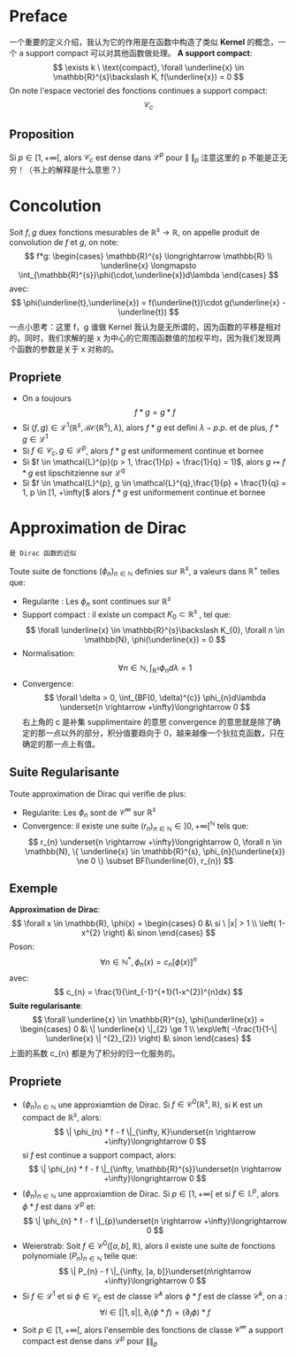 # Preface
一个重要的定义介绍，我认为它的作用是在函数中构造了类似 **Kernel** 的概念，一个 a support compact 可以对其他函数做处理。
**A support compact**:
$$
\exists k \ \text{compact}, \forall \underline{x} \in \mathbb{R}^{s}\backslash K, f(\underline{x}) = 0
$$
On note l'espace vectoriel des fonctions continues a support compact:
$$
\mathcal{C}_{c}
$$
## Proposition
Si $p \in [1, +\infty[$, alors $\mathcal{C}_{c}$ est dense dans $\mathcal{L}^{p}$ pour $\| \ \|_{p}$
	注意这里的 p 不能是正无穷！（书上的解释是什么意思？）

# Concolution
Soit $f,g$ duex fonctions mesurables de $\mathbb{R}^{s} \longrightarrow \mathbb{R}$, on appelle produit de convolution de $f$ et $g$, on note:
$$
f*g:
\begin{cases}
\mathbb{R}^{s} \longrightarrow \mathbb{R} \\
\underline{x} \longmapsto \int_{\mathbb{R}^{s}}\phi(\cdot,\underline{x})d\lambda
\end{cases}
$$
avec:
$$
\phi(\underline{t},\underline{x}) = f(\underline{t})\cdot g(\underline{x} - \underline{t})
$$
	一点小思考：这里 f，g 谁做 Kernel 我认为是无所谓的，因为函数的平移是相对的。同时，我们求解的是 x 为中心的它周围函数值的加权平均，因为我们发现两个函数的参数是关于 x 对称的。

## Propriete
- On a toujours
$$
f * g = g * f
$$
- Si $(f, g) \in\mathcal{L}^{1}(\mathbb{R}^{s}, \mathcal{BO}(\mathbb{R}^{s}), \lambda)$, alors $f * g$ est defini $\lambda-p.p.$ et de plus, $f * g \in \mathcal{L}^{1}$
- Si $f \in \mathcal{C}_{c}, g \in \mathcal{L}^{p}$, alors $f * g$ est uniformement continue et bornee
- Si $f \in \mathcal{L}^{p}(p > 1, \frac{1}{p} + \frac{1}{q} = 1)$, alors $g \longmapsto f * g$ est lipschitzienne sur $\mathcal{L}^{q}$
- Si $f \in \mathcal{L}^{p}, g \in \mathcal{L}^{q},\frac{1}{p} + \frac{1}{q} = 1, p \in [1, +\infty[$ alors $f * g$ est uniformement continue et bornee

# Approximation de Dirac
	是 Dirac 函数的近似
Toute suite de fonctions $(\phi_{n})_{n \in \mathbb{N}}$ definies sur $\mathbb{R}^{s}$, a valeurs dans $\mathbb{R}^{+}$ telles que:
- Regularite : Les $\phi_{n}$ sont continues sur $\mathbb{R}^{s}$
- Support compact : il existe un compact $K_{0} \subset \mathbb{R}^{s}$ , tel que:
$$
\forall \underline{x} \in \mathbb{R}^{s}\backslash K_{0}, \forall n \in \mathbb{N}, \phi(\underline{x}) = 0
$$
- Normalisation:
$$
\forall n \in \mathbb{N}, \int_{\mathbb{R}^{s}} \phi_{n} d\lambda = 1
$$
- Convergence:
$$
\forall \delta > 0, \int_{BF(0, \delta)^{c}} \phi_{n}d\lambda \underset{n \rightarrow +\infty}\longrightarrow 0
$$
	右上角的 c 是补集 supplimentaire 的意思
	convergence 的意思就是除了确定的那一点以外的部分，积分值要趋向于 0，越来越像一个狄拉克函数，只在确定的那一点上有值。
## Suite Regularisante
Toute approximation de Dirac qui verifie de plus:
- Regularite: Les $\phi_{n}$ sont de $\mathcal{C}^{\infty}$ sur $\mathbb{R}^{s}$
- Convergence: il existe une suite $(r_{n})_{n \in \mathbb{N}} \in ]0, +\infty[^{\mathbb{N}}$ tels que:
$$
r_{n} \underset{n \rightarrow +\infty}\longrightarrow 0, \forall n \in \mathbb{N}, \{ \underline{x} \in \mathbb{R}^{s}, \phi_{n}(\underline{x}) \ne 0 \} \subset BF(\underline{0}, r_{n})
$$
## Exemple
**Approximation de Dirac**:
$$
\forall x \in \mathbb{R}, \phi(x) = 
\begin{cases}
0 &\ si \ |x| > 1 \\
\left( 1-x^{2} \right) &\ sinon
\end{cases}
$$
Poson:
$$
\forall n \in \mathbb{N}^{*}, \phi_{n}(x) = c_{n}[\phi(x)]^{n}
$$
avec:
$$
c_{n} = \frac{1}{\int_{-1}^{+1}(1-x^{2})^{n}dx}
$$
**Suite regularisante**:
$$
\forall \underline{x} \in \mathbb{R}^{s}, \phi(\underline{x}) = 
\begin{cases}
0 &\ \| \underline{x} \|_{2} \ge 1 \\
\exp\left( -\frac{1}{1-\| \underline{x} \| ^{2}_{2}} \right) &\ sinon
\end{cases}
$$
	上面的系数 c_{n} 都是为了积分的归一化服务的。

## Propriete
- $(\phi_{n})_{n \in \mathbb{N}}$ une approxiamtion de Dirac. Si $f \in \mathcal{C}^{0}(\mathbb{R}^{s}, \mathbb{R})$, si K est un compact de $\mathbb{R}^{s}$, alors:
$$
\| \phi_{n} * f - f \|_{\infty, K}\underset{n \rightarrow +\infty}\longrightarrow 0
$$
si $f$ est continue a support compact, alors:
$$
\| \phi_{n} * f - f \|_{\infty, \mathbb{R}^{s}}\underset{n \rightarrow +\infty}\longrightarrow 0
$$
- $(\phi_{n})_{n \in \mathbb{N}}$ une approxiamtion de Dirac. Si $p \in [1, +\infty[$ et si $f \in \mathbb{L}^{p}$, alors $\phi * f$ est dans $\mathcal{L}^{p}$ et:
$$
\| \phi_{n} * f - f \|_{p}\underset{n \rightarrow +\infty}\longrightarrow 0
$$
- Weierstrab: Soit $f \in \mathcal{C}^{0}([a, b], \mathbb{R})$, alors il existe une suite de fonctions polynomiale $(P_{n})_{n \in \mathbb{N}}$ telle que:
$$
\| P_{n} - f \|_{\infty, [a, b]}\underset{n\rightarrow +\infty}\longrightarrow 0
$$
- Si $f \in \mathcal{L}^{1}$ et si $\phi \in \mathcal{C}_{c}$ est de classe $\mathcal{C}^{k}$ alors $\phi * f$ est de classe $\mathcal{C}^{k}$, on a :
$$
\forall i \in [| 1, s |], \partial_{i}(\phi * f) = (\partial_{i}\phi) * f
$$
- Soit $p \in [1, +\infty[$, alors l'ensemble des fonctions de classe $\mathcal{C}^{\infty}$ a support compact est dense dans $\mathcal{L}^{p}$ pour $\|  \|_{p}$
